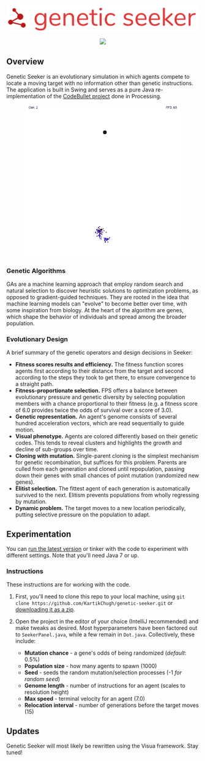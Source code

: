 ![logo](/logo.png)

<a href="https://github.com/KartikChugh/genetic-seeker/releases/latest/download/Seeker.jar">
<p align="center">
  	<img src="https://img.shields.io/github/v/release/KartikChugh/genetic-seeker.svg?logo=java&label=run%20simulation&style=for-the-badge&color=red">
</p>
</a>

## Overview

Genetic Seeker is an evolutionary simulation in which agents compete to locate a moving target with no information other than genetic instructions. The application is built in Swing and serves as a pure Java re-implementation of the [CodeBullet project](https://medium.com/@mik.szuga/the-genetic-algorithm-explained-with-intelligent-dots-319088f22d68) done in Processing.

<a href="https://github.com/KartikChugh/genetic-seeker/releases/latest/download/Seeker.jar">
	<p align="center">
	  	<img src="/example.gif"> 
</p>
</a>

### Genetic Algorithms

GAs are a machine learning approach that employ random search and natural selection to discover heuristic solutions to optimization problems, as opposed to gradient-guided techniques. They are rooted in the idea that machine learning models can "evolve" to become better over time, with some inspiration from biology. At the heart of the algorithm are genes, which shape the behavior of individuals and spread among the broader population.

### Evolutionary Design
A brief summary of the genetic operators and design decisions in Seeker:

- **Fitness scores results and efficiency.** The fitness function scores agents first according to their distance from the target and second according to the steps they took to get there, to ensure convergence to a straight path. 
- **Fitness-proportionate selection.** FPS offers a balance between evolutionary pressure and genetic diversity by selecting population members with a chance proportional to their fitness (e.g. a fitness score of 6.0 provides twice the odds of survival over a score of 3.0).
- **Genetic representation.** An agent's genome consists of several hundred acceleration vectors, which are read sequentially to guide motion.
- **Visual phenotype.** Agents are colored differently based on their genetic codes. This tends to reveal clusters and highlights the growth and decline of sub-groups over time.
- **Cloning with mutation.** Single-parent cloning is the simplest mechanism for genetic recombination, but suffices for this problem. Parents are culled from each generation and cloned until repopulation, passing down their genes with small chances of point mutation (randomized new genes).
- **Elitist selection.** The fittest agent of each generation is automatically survived to the next. Elitism prevents populations from wholly regressing by mutation. 
- **Dynamic problem.** The target moves to a new location periodically, putting selective pressure on the population to adapt.

## Experimentation

You can [run the latest version](https://github.com/KartikChugh/genetic-seeker/releases/latest/download/Seeker.jar) or tinker with the code to experiment with different settings. Note that you'll need Java 7 or up.

### Instructions

These instructions are for working with the code.

1. First, you'll need to clone this repo to your local machine, using `git clone https://github.com/KartikChugh/genetic-seeker.git` or [downloading it as a zip](https://github.com/KartikChugh/genetic-seeker/archive/master.zip).

2. Open the project in the editor of your choice (IntelliJ recommended) and make tweaks as desired. Most hyperparameters have been factored out to `SeekerPanel.java`, while a few remain in `Dot.java`. Collectively, these include:
	* **Mutation chance** - a gene's odds of being randomized (_default_: 0.5%)
	* **Population size** - how many agents to spawn (1000)
	* **Seed** - seeds the random mutation/selection processes (-1 _for random seed_)
	* **Genome length** - number of instructions for an agent (scales to resolution height)
	* **Max speed** - terminal velocity for an agent (7.0)
	* **Relocation interval** - number of generations before the target moves (15)

## Updates

Genetic Seeker will most likely be rewritten using the Visua framework. Stay tuned!
